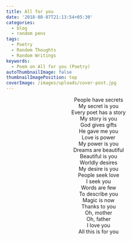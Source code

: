 ```yaml
---
title: All for you
date: '2018-08-07T21:13:54+05:30'
categories:
  - blog
  - random pens
tags:
  - Poetry
  - Random Thoughts
  - Random Writings
keywords:
  - Poem on All for you (Poetry)
autoThumbnailImage: false
thumbnailImagePosition: top
coverImage: /images/uploads/cover-post.jpg
---
```

<center>
People have secrets<br>
My secret is you<br>
Every poet has a story<br>
My story is you<br>
God gives gifts<br>
He gave me you<br>
Love is power<br>
My power is you<br>
Dreams are beautiful<br>
Beautiful is you<br>
Worldly desires<br>
My desire is you<br>
People seek love<br>
I seek you<br>
Words are few<br>
To describe you<br>
Magic is now<br>
Thanks to you<br>
Oh, mother<br>
Oh, father<br>
I love you<br>
All this is for you
</center>
